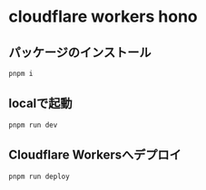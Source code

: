 # cloudflare workers hono

## パッケージのインストール

```console
pnpm i
```

## localで起動

```console
pnpm run dev
```

## Cloudflare Workersへデプロイ

```console
pnpm run deploy
```

